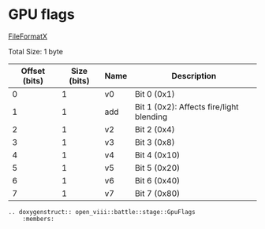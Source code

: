 GPU flags
=====
[FileFormatX](https://wiki.ffrtt.ru/index.php?title=FF8/FileFormat_X)

Total Size: 1 byte

| Offset (bits) | Size (bits) | Name | Description                               |
|---------------|-------------|------|-------------------------------------------|
|      0        |      1      |  v0  | Bit 0 (0x1)                               |
|      1        |      1      |  add | Bit 1 (0x2): Affects fire/light blending  |
|      2        |      1      |  v2  | Bit 2 (0x4)                               |
|      3        |      1      |  v3  | Bit 3 (0x8)                               |
|      4        |      1      |  v4  | Bit 4 (0x10)                              |
|      5        |      1      |  v5  | Bit 5 (0x20)                              |
|      6        |      1      |  v6  | Bit 6 (0x40)                              |
|      7        |      1      |  v7  | Bit 7 (0x80)                              |


```{eval-rst}
.. doxygenstruct:: open_viii::battle::stage::GpuFlags
    :members:
```